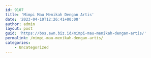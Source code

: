 ```yaml
---
id: 9107
title: 'Mimpi Mau Menikah Dengan Artis'
date: '2023-04-10T12:26:41+00:00'
author: admin
layout: post
guid: 'https://bos.awn.biz.id/mimpi-mau-menikah-dengan-artis/'
permalink: /mimpi-mau-menikah-dengan-artis/
categories:
    - Uncategorized
---
```


